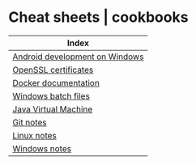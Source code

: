 # Cheat sheets | cookbooks

| Index  | 
| ------------- | 
| [Android development on Windows ](android/README.md) | 
| [OpenSSL certificates](certificates_and_openssl//README.md) | 
| [Docker documentation](docker/README.md) | 
| [Windows batch files](dotfiles/README.md) | 
| [Java Virtual Machine](jvm/README.md) | 
| [Git notes](git/README.md) | 
| [Linux notes](linux/README.md) | 
| [Windows notes](windows/README.md) | 
